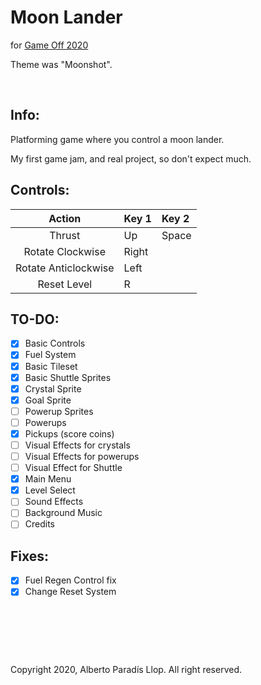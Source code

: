 # Moon Lander
for [Game Off 2020](https://itch.io/jam/game-off-2020)

Theme was "Moonshot".

&nbsp;

## Info:

Platforming game where you control a moon lander.

My first game jam, and real project, so don't expect much.

## Controls:

Action | Key 1 | Key 2
:---: | :--- | :---
Thrust | Up | Space
Rotate Clockwise | Right | 
Rotate Anticlockwise | Left | 
Reset Level | R |

## TO-DO:

- [X] Basic Controls
- [X] Fuel System
- [X] Basic Tileset
- [X] Basic Shuttle Sprites
- [X] Crystal Sprite
- [X] Goal Sprite
- [ ] Powerup Sprites
- [ ] Powerups
- [X] Pickups (score coins)  
- [ ] Visual Effects for crystals
- [ ] Visual Effects for powerups
- [ ] Visual Effect for Shuttle
- [X] Main Menu
- [X] Level Select
- [ ] Sound Effects
- [ ] Background Music
- [ ] Credits 

## Fixes:
- [X] Fuel Regen Control fix
- [X] Change Reset System

&nbsp;
 
&nbsp;

&nbsp;

Copyright 2020, Alberto Paradís Llop. All right reserved.
